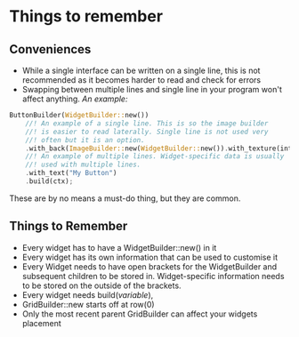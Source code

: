 # Things to remember

## Conveniences

- While a single interface can be written on a single line,
this is not recommended as it becomes harder to read and check
for errors
- Swapping between multiple lines and single line in your program
won't affect anything. *An example:*
```rust
ButtonBuilder(WidgetBuilder::new())
    //! An example of a single line. This is so the image builder 
    //! is easier to read laterally. Single line is not used very 
    //! often but it is an option.
    .with_back(ImageBuilder::new(WidgetBuilder::new()).with_texture(into_gui_texture(resource_manager.request_texture("your_texture"))).build(ctx))
    //! An example of multiple lines. Widget-specific data is usually 
    //! used with multiple lines.
    .with_text("My Button")
    .build(ctx); 
```

These are by no means a must-do thing, but they are common.

## Things to Remember

- Every widget has to have a WidgetBuilder::new() in it
- Every widget has its own information that can be used to 
customise it
- Every Widget needs to have open brackets for the WidgetBuilder
and subsequent children to be stored in. Widget-specific 
information needs to be stored on the outside of the brackets.
- Every widget needs build(*variable*),
- GridBuilder::new starts off at row(0)
- Only the most recent parent GridBuilder can affect your 
widgets placement
